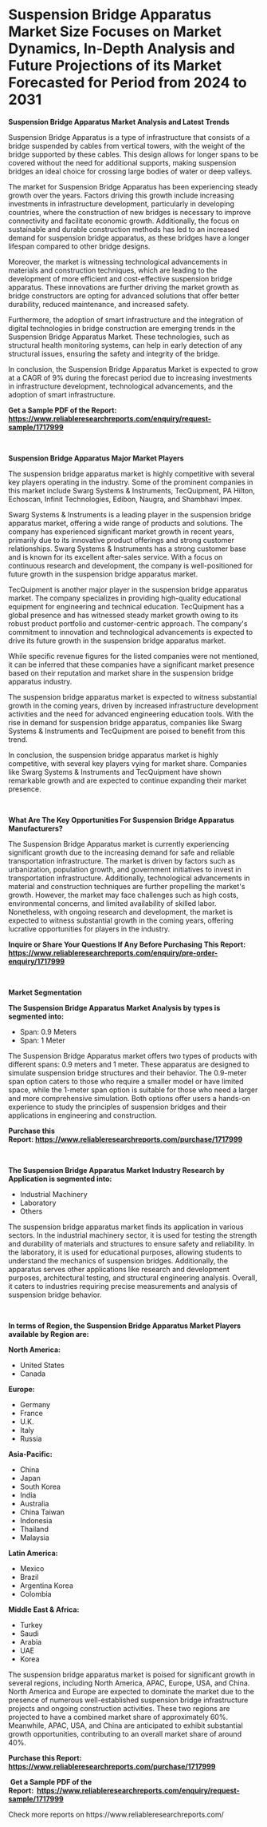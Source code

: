 <p><h1>Suspension Bridge Apparatus Market Size Focuses on Market Dynamics, In-Depth Analysis and Future Projections of its Market Forecasted for Period from 2024 to 2031</h1></p><p><strong>Suspension Bridge Apparatus Market Analysis and Latest Trends</strong></p>
<p><p>Suspension Bridge Apparatus is a type of infrastructure that consists of a bridge suspended by cables from vertical towers, with the weight of the bridge supported by these cables. This design allows for longer spans to be covered without the need for additional supports, making suspension bridges an ideal choice for crossing large bodies of water or deep valleys.</p><p>The market for Suspension Bridge Apparatus has been experiencing steady growth over the years. Factors driving this growth include increasing investments in infrastructure development, particularly in developing countries, where the construction of new bridges is necessary to improve connectivity and facilitate economic growth. Additionally, the focus on sustainable and durable construction methods has led to an increased demand for suspension bridge apparatus, as these bridges have a longer lifespan compared to other bridge designs.</p><p>Moreover, the market is witnessing technological advancements in materials and construction techniques, which are leading to the development of more efficient and cost-effective suspension bridge apparatus. These innovations are further driving the market growth as bridge constructors are opting for advanced solutions that offer better durability, reduced maintenance, and increased safety.</p><p>Furthermore, the adoption of smart infrastructure and the integration of digital technologies in bridge construction are emerging trends in the Suspension Bridge Apparatus Market. These technologies, such as structural health monitoring systems, can help in early detection of any structural issues, ensuring the safety and integrity of the bridge.</p><p>In conclusion, the Suspension Bridge Apparatus Market is expected to grow at a CAGR of 9% during the forecast period due to increasing investments in infrastructure development, technological advancements, and the adoption of smart infrastructure.</p></p>
<p><strong>Get a Sample PDF of the Report:&nbsp; <a href="https://www.reliableresearchreports.com/enquiry/request-sample/1717999">https://www.reliableresearchreports.com/enquiry/request-sample/1717999</a></strong></p>
<p>&nbsp;</p>
<p><strong>Suspension Bridge Apparatus Major Market Players</strong></p>
<p><p>The suspension bridge apparatus market is highly competitive with several key players operating in the industry. Some of the prominent companies in this market include Swarg Systems & Instruments, TecQuipment, PA Hilton, Echoscan, Infinit Technologies, Edibon, Naugra, and Shambhavi Impex.</p><p>Swarg Systems & Instruments is a leading player in the suspension bridge apparatus market, offering a wide range of products and solutions. The company has experienced significant market growth in recent years, primarily due to its innovative product offerings and strong customer relationships. Swarg Systems & Instruments has a strong customer base and is known for its excellent after-sales service. With a focus on continuous research and development, the company is well-positioned for future growth in the suspension bridge apparatus market.</p><p>TecQuipment is another major player in the suspension bridge apparatus market. The company specializes in providing high-quality educational equipment for engineering and technical education. TecQuipment has a global presence and has witnessed steady market growth owing to its robust product portfolio and customer-centric approach. The company's commitment to innovation and technological advancements is expected to drive its future growth in the suspension bridge apparatus market.</p><p>While specific revenue figures for the listed companies were not mentioned, it can be inferred that these companies have a significant market presence based on their reputation and market share in the suspension bridge apparatus industry.</p><p>The suspension bridge apparatus market is expected to witness substantial growth in the coming years, driven by increased infrastructure development activities and the need for advanced engineering education tools. With the rise in demand for suspension bridge apparatus, companies like Swarg Systems & Instruments and TecQuipment are poised to benefit from this trend.</p><p>In conclusion, the suspension bridge apparatus market is highly competitive, with several key players vying for market share. Companies like Swarg Systems & Instruments and TecQuipment have shown remarkable growth and are expected to continue expanding their market presence.</p></p>
<p>&nbsp;</p>
<p><strong>What Are The Key Opportunities For Suspension Bridge Apparatus Manufacturers?</strong></p>
<p><p>The Suspension Bridge Apparatus market is currently experiencing significant growth due to the increasing demand for safe and reliable transportation infrastructure. The market is driven by factors such as urbanization, population growth, and government initiatives to invest in transportation infrastructure. Additionally, technological advancements in material and construction techniques are further propelling the market's growth. However, the market may face challenges such as high costs, environmental concerns, and limited availability of skilled labor. Nonetheless, with ongoing research and development, the market is expected to witness substantial growth in the coming years, offering lucrative opportunities for players in the industry.</p></p>
<p><strong>Inquire or Share Your Questions If Any Before Purchasing This Report: <a href="https://www.reliableresearchreports.com/enquiry/pre-order-enquiry/1717999">https://www.reliableresearchreports.com/enquiry/pre-order-enquiry/1717999</a></strong></p>
<p>&nbsp;</p>
<p><strong>Market Segmentation</strong></p>
<p><strong>The Suspension Bridge Apparatus Market Analysis by types is segmented into:</strong></p>
<p><ul><li>Span: 0.9 Meters</li><li>Span: 1 Meter</li></ul></p>
<p><p>The Suspension Bridge Apparatus market offers two types of products with different spans: 0.9 meters and 1 meter. These apparatus are designed to simulate suspension bridge structures and their behavior. The 0.9-meter span option caters to those who require a smaller model or have limited space, while the 1-meter span option is suitable for those who need a larger and more comprehensive simulation. Both options offer users a hands-on experience to study the principles of suspension bridges and their applications in engineering and construction.</p></p>
<p><strong>Purchase this Report:&nbsp;<a href="https://www.reliableresearchreports.com/purchase/1717999">https://www.reliableresearchreports.com/purchase/1717999</a></strong></p>
<p>&nbsp;</p>
<p><strong>The Suspension Bridge Apparatus Market Industry Research by Application is segmented into:</strong></p>
<p><ul><li>Industrial Machinery</li><li>Laboratory</li><li>Others</li></ul></p>
<p><p>The suspension bridge apparatus market finds its application in various sectors. In the industrial machinery sector, it is used for testing the strength and durability of materials and structures to ensure safety and reliability. In the laboratory, it is used for educational purposes, allowing students to understand the mechanics of suspension bridges. Additionally, the apparatus serves other applications like research and development purposes, architectural testing, and structural engineering analysis. Overall, it caters to industries requiring precise measurements and analysis of suspension bridge behavior.</p></p>
<p>&nbsp;</p>
<p><strong>In terms of Region, the Suspension Bridge Apparatus Market Players available by Region are:</strong></p>
<p>
    <p> <strong> North America: </strong>
        <ul>
            <li>United States</li>
            <li>Canada</li>
        </ul>
        </p> 
    <p> <strong> Europe: </strong>
        <ul>
            <li>Germany</li>
            <li>France</li>
            <li>U.K.</li>
            <li>Italy</li>
            <li>Russia</li>
        </ul>
        </p> 
    <p> <strong> Asia-Pacific: </strong>
        <ul>
            <li>China</li>
            <li>Japan</li>
            <li>South Korea</li>
            <li>India</li>
            <li>Australia</li>
            <li>China Taiwan</li>
            <li>Indonesia</li>
            <li>Thailand</li>
            <li>Malaysia</li>
        </ul>
        </p> 
    <p> <strong> Latin America: </strong>
        <ul>
            <li>Mexico</li>
            <li>Brazil</li>
            <li>Argentina Korea</li>
            <li>Colombia</li>
        </ul>
        </p> 
    <p> <strong> Middle East & Africa: </strong>
        <ul>
            <li>Turkey</li>
            <li>Saudi</li>
            <li>Arabia</li>
            <li>UAE</li>
            <li>Korea</li>
        </ul>
    </p>
    </p>
<p><p>The suspension bridge apparatus market is poised for significant growth in several regions, including North America, APAC, Europe, USA, and China. North America and Europe are expected to dominate the market due to the presence of numerous well-established suspension bridge infrastructure projects and ongoing construction activities. These two regions are projected to have a combined market share of approximately 60%. Meanwhile, APAC, USA, and China are anticipated to exhibit substantial growth opportunities, contributing to an overall market share of around 40%.</p></p>
<p><strong>Purchase this Report: <a href="https://www.reliableresearchreports.com/purchase/1717999">https://www.reliableresearchreports.com/purchase/1717999</a></strong></p>
<p>&nbsp;<strong>Get a Sample PDF of the Report:&nbsp;&nbsp;<a href="https://www.reliableresearchreports.com/enquiry/request-sample/1717999">https://www.reliableresearchreports.com/enquiry/request-sample/1717999</a></strong></p>
<p><strong></strong></p>
<p>Check more reports on https://www.reliableresearchreports.com/</p>